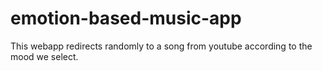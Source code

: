 # emotion-based-music-app
This webapp redirects randomly to a song from youtube according to the mood we select.
